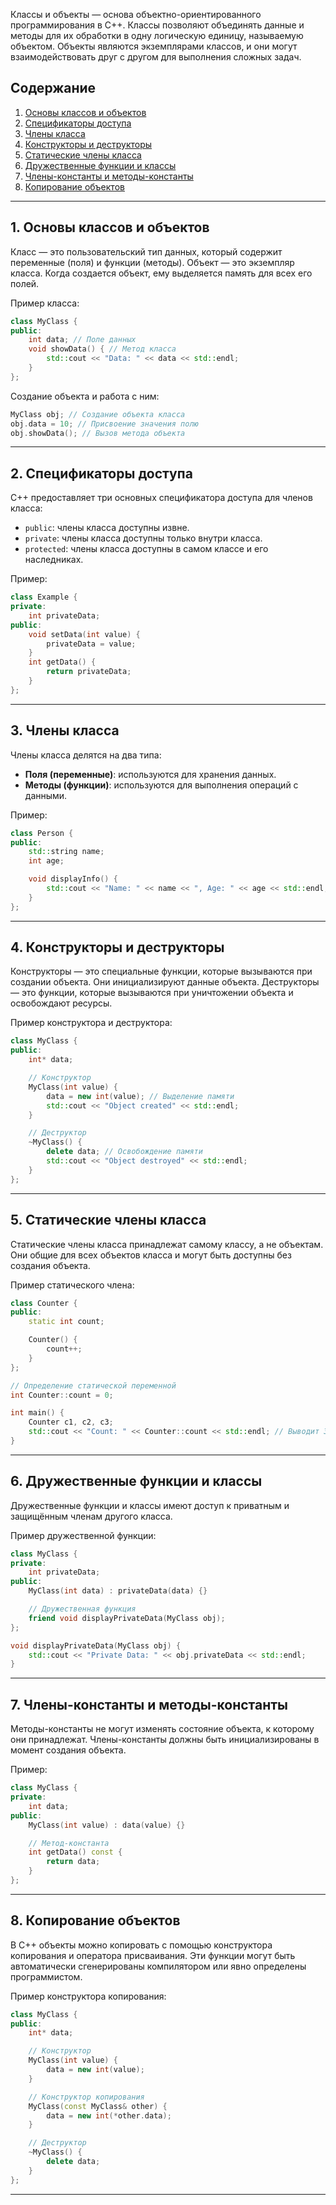 Классы и объекты — основа объектно-ориентированного программирования в C++. Классы позволяют объединять данные и методы для их обработки в одну логическую единицу, называемую объектом. Объекты являются экземплярами классов, и они могут взаимодействовать друг с другом для выполнения сложных задач.

## Содержание

1. [Основы классов и объектов](#1.%20Основы%20классов%20и%20объектов)
2. [Спецификаторы доступа](#2.%20Спецификаторы%20доступа)
3. [Члены класса](#3.%20Члены%20класса)
4. [Конструкторы и деструкторы](#4.%20Конструкторы%20и%20деструкторы)
5. [Статические члены класса](#5.%20Статические%20члены%20класса)
6. [Дружественные функции и классы](#6.%20Дружественные%20функции%20и%20классы)
7. [Члены-константы и методы-константы](#7.%20Члены-константы%20и%20методы-константы)
8. [Копирование объектов](#8.%20Копирование%20объектов)

---

## 1. Основы классов и объектов

Класс — это пользовательский тип данных, который содержит переменные (поля) и функции (методы). Объект — это экземпляр класса. Когда создается объект, ему выделяется память для всех его полей.

Пример класса:

```cpp
class MyClass {
public:
    int data; // Поле данных
    void showData() { // Метод класса
        std::cout << "Data: " << data << std::endl;
    }
};
```

Создание объекта и работа с ним:

```cpp
MyClass obj; // Создание объекта класса
obj.data = 10; // Присвоение значения полю
obj.showData(); // Вызов метода объекта
```

---

## 2. Спецификаторы доступа

C++ предоставляет три основных спецификатора доступа для членов класса:

- `public`: члены класса доступны извне.
- `private`: члены класса доступны только внутри класса.
- `protected`: члены класса доступны в самом классе и его наследниках.

Пример:

```cpp
class Example {
private:
    int privateData;
public:
    void setData(int value) {
        privateData = value;
    }
    int getData() {
        return privateData;
    }
};
```

---

## 3. Члены класса

Члены класса делятся на два типа:

- **Поля (переменные)**: используются для хранения данных.
- **Методы (функции)**: используются для выполнения операций с данными.

Пример:

```cpp
class Person {
public:
    std::string name;
    int age;

    void displayInfo() {
        std::cout << "Name: " << name << ", Age: " << age << std::endl;
    }
};
```

---

## 4. Конструкторы и деструкторы

Конструкторы — это специальные функции, которые вызываются при создании объекта. Они инициализируют данные объекта. Деструкторы — это функции, которые вызываются при уничтожении объекта и освобождают ресурсы.

Пример конструктора и деструктора:

```cpp
class MyClass {
public:
    int* data;

    // Конструктор
    MyClass(int value) {
        data = new int(value); // Выделение памяти
        std::cout << "Object created" << std::endl;
    }

    // Деструктор
    ~MyClass() {
        delete data; // Освобождение памяти
        std::cout << "Object destroyed" << std::endl;
    }
};
```

---

## 5. Статические члены класса

Статические члены класса принадлежат самому классу, а не объектам. Они общие для всех объектов класса и могут быть доступны без создания объекта.

Пример статического члена:

```cpp
class Counter {
public:
    static int count;

    Counter() {
        count++;
    }
};

// Определение статической переменной
int Counter::count = 0;

int main() {
    Counter c1, c2, c3;
    std::cout << "Count: " << Counter::count << std::endl; // Выводит 3
}
```

---

## 6. Дружественные функции и классы

Дружественные функции и классы имеют доступ к приватным и защищённым членам другого класса.

Пример дружественной функции:

```cpp
class MyClass {
private:
    int privateData;
public:
    MyClass(int data) : privateData(data) {}

    // Дружественная функция
    friend void displayPrivateData(MyClass obj);
};

void displayPrivateData(MyClass obj) {
    std::cout << "Private Data: " << obj.privateData << std::endl;
}
```

---

## 7. Члены-константы и методы-константы

Методы-константы не могут изменять состояние объекта, к которому они принадлежат. Члены-константы должны быть инициализированы в момент создания объекта.

Пример:

```cpp
class MyClass {
private:
    int data;
public:
    MyClass(int value) : data(value) {}

    // Метод-константа
    int getData() const {
        return data;
    }
};
```

---

## 8. Копирование объектов

В C++ объекты можно копировать с помощью конструктора копирования и оператора присваивания. Эти функции могут быть автоматически сгенерированы компилятором или явно определены программистом.

Пример конструктора копирования:

```cpp
class MyClass {
public:
    int* data;

    // Конструктор
    MyClass(int value) {
        data = new int(value);
    }

    // Конструктор копирования
    MyClass(const MyClass& other) {
        data = new int(*other.data);
    }

    // Деструктор
    ~MyClass() {
        delete data;
    }
};
```

---
